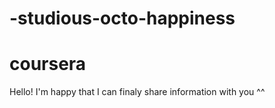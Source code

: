 # -studious-octo-happiness
<head>
<h1> coursera </h1>
</head>
<body>
Hello! 
I'm happy that I can finaly share information with you ^^
</body>
